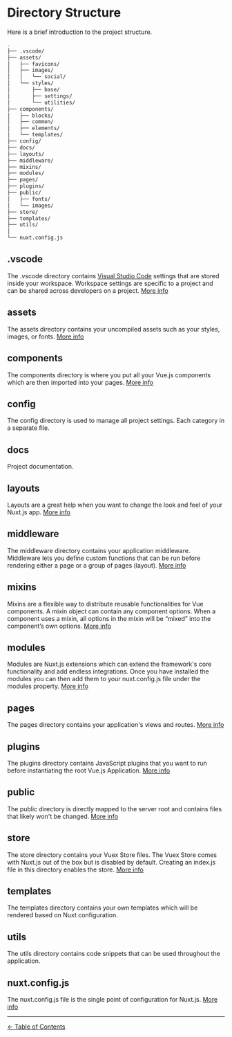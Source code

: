 # Directory Structure

Here is a brief introduction to the project structure.

```sh
.
├── .vscode/
├── assets/
│   ├── favicons/
│   ├── images/
│   │   └── social/
│   └── styles/
│       ├── base/
│       ├── settings/
│       └── utilities/
├── components/
│   ├── blocks/
│   ├── common/
│   ├── elements/
│   └── templates/
├── config/
├── docs/
├── layouts/
├── middleware/
├── mixins/
├── modules/
├── pages/
├── plugins/
├── public/
│   ├── fonts/
│   └── images/
├── store/
├── templates/
├── utils/
│
└── nuxt.config.js
```

## .vscode

The .vscode directory contains [Visual Studio Code](https://code.visualstudio.com/) settings that are stored inside your workspace. Workspace settings are specific to a project and can be shared across developers on a project. [More info](https://code.visualstudio.com/docs/getstarted/settings)

## assets

The assets directory contains your uncompiled assets such as your styles, images, or fonts. [More info](https://nuxtjs.org/docs/2.x/directory-structure/assets)

## components

The components directory is where you put all your Vue.js components which are then imported into your pages. [More info](https://nuxtjs.org/docs/2.x/directory-structure/components)

## config

The config directory is used to manage all project settings. Each category in a separate file.

## docs

Project documentation.

## layouts

Layouts are a great help when you want to change the look and feel of your Nuxt.js app. [More info](https://nuxtjs.org/docs/2.x/directory-structure/layouts)

## middleware

The middleware directory contains your application middleware. Middleware lets you define custom functions that can be run before rendering either a page or a group of pages (layout). [More info](https://nuxtjs.org/docs/2.x/directory-structure/middleware)

## mixins

Mixins are a flexible way to distribute reusable functionalities for Vue components. A mixin object can contain any component options. When a component uses a mixin, all options in the mixin will be “mixed” into the component’s own options. [More info](https://vuejs.org/v2/guide/mixins.html)

## modules

Modules are Nuxt.js extensions which can extend the framework's core functionality and add endless integrations. Once you have installed the modules you can then add them to your nuxt.config.js file under the modules property. [More info](https://nuxtjs.org/docs/2.x/directory-structure/modules)

## pages

The pages directory contains your application's views and routes. [More info](https://nuxtjs.org/docs/2.x/directory-structure/pages)

## plugins

The plugins directory contains JavaScript plugins that you want to run before instantiating the root Vue.js Application. [More info](https://nuxtjs.org/docs/2.x/directory-structure/plugins)

## public

The public directory is directly mapped to the server root and contains files that likely won't be changed. [More info](https://nuxtjs.org/docs/2.x/directory-structure/static)

## store

The store directory contains your Vuex Store files. The Vuex Store comes with Nuxt.js out of the box but is disabled by default. Creating an index.js file in this directory enables the store. [More info](https://nuxtjs.org/docs/2.x/directory-structure/store)

## templates

The templates directory contains your own templates which will be rendered based on Nuxt configuration.

## utils

The utils directory contains code snippets that can be used throughout the application.

## nuxt.config.js

The nuxt.config.js file is the single point of configuration for Nuxt.js. [More info](https://nuxtjs.org/docs/2.x/directory-structure/nuxt-config)

---

[← Table of Contents](README.md)

